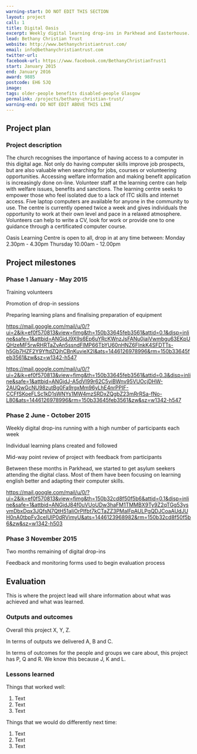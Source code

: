 ```yaml
---
warning-start: DO NOT EDIT THIS SECTION
layout: project
call: 1
title: Digital Oasis
excerpt: Weekly digital learning drop-ins in Parkhead and Easterhouse.
lead: Bethany Christian Trust
website: http://www.bethanychristiantrust.com/
email: info@bethanychristiantrust.com
twitter-url: 
facebook-url: https://www.facebook.com/BethanyChristianTrust1
start: January 2015
end: January 2016
award: 9885
postcode: EH6 5JQ
image:
tags: older-people benefits disabled-people Glasgow
permalink: /projects/bethany-christian-trust/
warning-end: DO NOT EDIT ABOVE THIS LINE
---
```


## Project plan

### Project description

The church recognises the importance of having access to a computer in this digital age. Not only do having computer skills improve job prospects, but are also valuable when searching for jobs, courses or volunteering opportunities. Accessing welfare information and making benefit application is increasingly done on-line. Volunteer staff at the learning centre can help with welfare issues, benefits and sanctions. The learning centre seeks to empower those who feel isolated due to a lack of ITC skills and internet access. Five laptop computers are available for anyone in the community to use. The centre is currently opened twice a week and gives individuals the opportunity to work at their own level and pace in a relaxed atmosphere. Volunteers can help to write a CV, look for work or provide one to one guidance through a certificated computer course. 

Oasis Learning Centre is open to all, drop in at any time between:
Monday 2.30pm - 4.30pm
Thursday 10.00am - 12.00pm



## Project milestones

### Phase 1 January - May 2015

Training volunteers

Promotion of drop-in sessions

Preparing learning plans and finalising preparation of equipment

https://mail.google.com/mail/u/0/?ui=2&ik=ef0f570813&view=fimg&th=150b33645feb3561&attid=0.1&disp=inline&safe=1&attbid=ANGjdJ9X9s6Ep6uYRcKWnzJsFANu0jaiVwmbgu63EKpUQHzeMF5rwRHRTaZvAn5ssndFlMP66TbYU60nHNZ6FInkK4SFDTTs-h5Gb7HZF2Y9YftdZQjhCBnKuvieX2I&ats=1446126978996&rm=150b33645feb3561&zw&sz=w1342-h547

https://mail.google.com/mail/u/0/?ui=2&ik=ef0f570813&view=fimg&th=150b33645feb3561&attid=0.3&disp=inline&safe=1&attbid=ANGjdJ-A5dVI99r62C5viBWnv95VUOcjDHW-2AUQwGcNU98zutBg0Fa9rgxMm96yLhE4nrPPIF-CCFfSKoeFLSc1kD1sWNYs1MW4mzSRDxZQgbZ23mRrRSa-fNo-L80&ats=1446126978996&rm=150b33645feb3561&zw&sz=w1342-h547


### Phase 2 June - October 2015 

Weekly digital drop-ins running with a high number of participants each week

Individual learning plans created and followed

Mid-way point review of project with feedback from participants

Between these months in Parkhead, we started to get asylum seekers attending the digital class. Most of them have been focusing on learning english better and adapting their computer skills. 

https://mail.google.com/mail/u/0/?ui=2&ik=ef0f570813&view=fimg&th=150b32cd8f50f5b6&attid=0.1&disp=inline&safe=1&attbid=ANGjdJ84f0uVUoUDw3haFM1TMMBX9Ty9Z2qTGg53ysvmDbxDqx3JQfsN7QtH51aIiOrPIfbt7kCTaZZ3PMalFpAULPgQDJCoaAUdJUH0nA0tbpFv3ceIUlP0dRVimyU&ats=1446123968982&rm=150b32cd8f50f5b6&zw&sz=w1342-h503


### Phase 3 November 2015

Two months remaining of digital drop-ins 

Feedback and monitoring forms used to begin evaluation process

## Evaluation

This is where the project lead will share information about what was achieved and what was learned.

### Outputs and outcomes

Overall this project X, Y, Z.

In terms of outputs we delivered A, B and C.

In terms of outcomes for the people and groups we care about, this project has P, Q and R. We know this because J, K and L.

### Lessons learned

Things that worked well:

1. Text
2. Text
3. Text

Things that we would do differently next time:

1. Text
2. Text
3. Text
